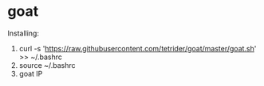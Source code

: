 # goat
Installing:
1. curl -s 'https://raw.githubusercontent.com/tetrider/goat/master/goat.sh' >> ~/.bashrc
2. source ~/.bashrc
3. goat IP

